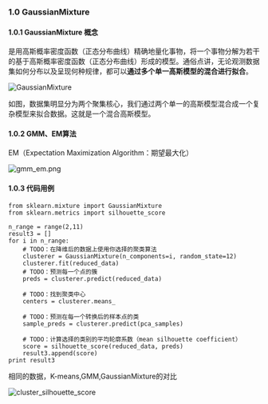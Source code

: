 ﻿### 1.0 GaussianMixture
#### 1.0.1 GaussianMixture 概念
是用高斯概率密度函数（正态分布曲线）精确地量化事物，将一个事物分解为若干的基于高斯概率密度函数（正态分布曲线）形成的模型。通俗点讲，无论观测数据集如何分布以及呈现何种规律，都可以**通过多个单一高斯模型的混合进行拟合**。

![GaussianMixture](https://i.imgur.com/cPzypaa.png)

如图，数据集明显分为两个聚集核心，我们通过两个单一的高斯模型混合成一个复杂模型来拟合数据。这就是一个混合高斯模型。

#### 1.0.2 GMM、EM算法
EM（Expectation Maximization Algorithm：期望最大化）

![gmm_em.png](https://i.imgur.com/YrrWTpv.jpg)

#### 1.0.3 代码用例
```
from sklearn.mixture import GaussianMixture
from sklearn.metrics import silhouette_score

n_range = range(2,11)
result3 = []
for i in n_range:
    # TODO：在降维后的数据上使用你选择的聚类算法
    clusterer = GaussianMixture(n_components=i, random_state=12)
    clusterer.fit(reduced_data)
    # TODO：预测每一个点的簇
    preds = clusterer.predict(reduced_data)

    # TODO：找到聚类中心
    centers = clusterer.means_

    # TODO：预测在每一个转换后的样本点的类
    sample_preds = clusterer.predict(pca_samples)

    # TODO：计算选择的类别的平均轮廓系数（mean silhouette coefficient）
    score = silhouette_score(reduced_data, preds)
    result3.append(score)
print result3
```

相同的数据，K-means,GMM,GaussianMixture的对比

![cluster_silhouette_score](https://i.imgur.com/35Jptkd.png)